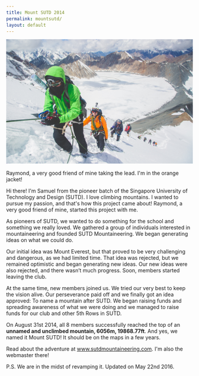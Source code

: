 ```yaml
---
title: Mount SUTD 2014
permalink: mountsutd/
layout: default
---
```


<div class="image-wrapper">
<img src="/images/assets/mount_sutd.jpg">
<p class="image-caption">Raymond, a very good friend of mine taking the lead. I'm in the orange jacket!</p>
</div>

<p>Hi there! I'm Samuel from the pioneer batch of the Singapore University of Technology and Design (SUTD). I love climbing mountains. I wanted to pursue my passion, and that's how this project came about! Raymond, a very good friend of mine, started this project with me.</p>

<p>As pioneers of SUTD, we wanted to do something for the school and something we really loved. We gathered a group of individuals interested in mountaineering and founded SUTD Mountaineering. We began generating ideas on what we could do.</p> 

<p>Our initial idea was Mount Everest, but that proved to be very challenging and dangerous, as we had limited time. That idea was rejected, but we remained optimistic and began generating new ideas. Our new ideas were also rejected, and there wasn’t much progress. Soon, members started leaving the club.</p>

<p>At the same time, new members joined us. We tried our very best to keep the vision alive. Our perseverance paid off and we finally got an idea approved: To name a mountain after SUTD. We began raising funds and spreading awareness of what we were doing and we managed to raise funds for our club and other 5th Rows in SUTD.</p>

<p>On August 31st 2014, all 8 members successfully reached the top of an <b>unnamed and unclimbed mountain, 6056m, 19868.77ft</b>. And yes, we named it Mount SUTD! It should be on the maps in a few years.</p>

<p>Read about the adventure at <a href="http://sutdmountaineering.com/">www.sutdmountaineering.com</a>. I'm also the webmaster there!</p>

<p>P.S. We are in the midst of revamping it. Updated on May 22nd 2016.</p>
